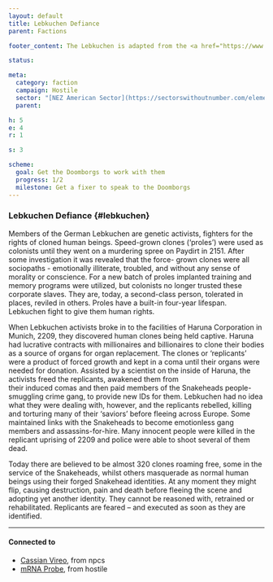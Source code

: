 ```yaml
---
layout: default
title: Lebkuchen Defiance
parent: Factions

footer_content: The Lebkuchen is adapted from the <a href="https://www.paulelliottbooks.com/hostile.html">Hostile</a> setting books by Paul Elliott from Zozer Games, for private use only.

status:

meta:
  category: faction
  campaign: Hostile
  sector: "[NEZ American Sector](https://sectorswithoutnumber.com/elements/E9FKrPjS8tsRmoryYMpe/faction) "
  parent: 

h: 5
e: 4
r: 1

s: 3

scheme:
  goal: Get the Doomborgs to work with them
  progress: 1/2
  milestone: Get a fixer to speak to the Doomborgs
---
```

### Lebkuchen Defiance {#lebkuchen}

Members of the German Lebkuchen are genetic activists, fighters for the rights of cloned human beings. Speed-grown clones (‘proles’) were used as colonists until they went on a murdering spree on Paydirt in 2151. After some investigation it was revealed that the force- grown clones were all sociopaths - emotionally illiterate, troubled, and without any sense of morality or conscience. For a new batch of proles implanted training and memory programs were utilized, but colonists no longer trusted these corporate slaves. They are, today, a second-class person, tolerated in places, reviled in others. Proles have a built-in four-year lifespan. Lebkuchen fight to give them human rights.

When Lebkuchen activists broke in to the facilities of Haruna Corporation in Munich, 2209, they discovered human clones being held captive. Haruna had lucrative contracts with millionaires and billionaires to clone their bodies as a source of organs for organ replacement. The clones or ‘replicants’ were a product of forced growth and kept in a coma until their organs were needed for donation. Assisted by a scientist on the inside of Haruna, the activists freed the replicants, awakened them from  
their induced comas and then paid members of the Snakeheads people-smuggling crime gang, to provide new IDs for them. Lebkuchen had no idea what they were dealing with, however, and the replicants rebelled, killing and torturing many of their ‘saviors’ before fleeing across Europe. Some maintained links with the Snakeheads to become emotionless gang members and assassins-for-hire. Many innocent people were killed in the replicant uprising of 2209 and police were able to shoot several of them dead.

Today there are believed to be almost 320 clones roaming free, some in the service of the Snakeheads, whilst others masquerade as normal human beings using their forged Snakehead identities. At any moment they might flip, causing destruction, pain and death before fleeing the scene and adopting yet another identity. They cannot be reasoned with, retrained or rehabilitated. Replicants are feared – and executed as soon as they are identified.

---
#### Connected to

<!-- QueryToSerialize: LIST without ID "["+ title + "](https://terra-campaigns.github.io/"+ regexreplace(file.path, ".md", "") + ")" + ", from " + regexreplace(file.folder, "hostile/", "") FROM ([[]]) OR outgoing([[]]) SORT file.folder DESC -->
<!-- SerializedQuery: LIST without ID "["+ title + "](https://terra-campaigns.github.io/"+ regexreplace(file.path, ".md", "") + ")" + ", from " + regexreplace(file.folder, "hostile/", "") FROM ([[]]) OR outgoing([[]]) SORT file.folder DESC -->
- [Cassian Vireo](https://terra-campaigns.github.io/hostile/npcs/CassianVireo), from npcs
- [mRNA Probe](https://terra-campaigns.github.io/hostile/mRNA), from hostile
<!-- SerializedQuery END -->
